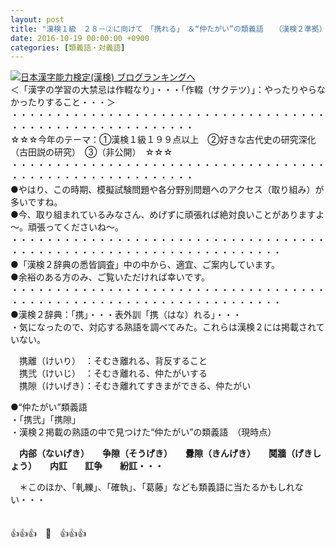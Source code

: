 ```yaml
---
layout: post
title: "漢検１級　２８－②に向けて　「携れる」　＆“仲たがい”の類義語　　（漢検２準拠）　"
date: 2016-10-19 00:00:00 +0900
categories: [類義語・対義語]
---
```


[![](/syuusyuu9701/assets/images/漢検１級-２８－②に向けて-「携れる」-＆“仲たがい”の類義語-（漢検２準拠）--br_c_3028_1.gif)](http://blog.with2.net/link.php?1659096:3028 "日本漢字能力検定(漢検) ブログランキングへ")[日本漢字能力検定(漢検) ブログランキングへ](http://blog.with2.net/link.php?1659096:3028)  
＜「漢字の学習の大禁忌は作輟なり」・・・「作輟（サクテツ）」：やったりやらなかったりすること・・・＞  
・・・・・・・・・・・・・・・・・・・・・・・・・・・・・・・・・・・・・・・・・・・・・・・・・・・・・・・・・  
☆☆☆今年のテーマ：①漢検１級１９９点以上　②好きな古代史の研究深化（古田説の研究）　③（非公開）　☆☆☆　　  
・・・・・・・・・・・・・・・・・・・・・・・・・・・・・・・・・・・・・・・・・・・・・・・・・・・・・・・・・  
●やはり、この時期、模擬試験問題や各分野別問題へのアクセス（取り組み）が多いですね。  
●今、取り組まれているみなさん、めげずに頑張れば絶対良いことがありますよ～。頑張ってくださいね～。  
・・・・・・・・・・・・・・・・・・・・・・・・・・・・・・・・・・・・・・・・・・・・・・・・・・・・・・・・・・・・・・・・・・・  
●「漢検２辞典の悉皆調査」中の中から、適宜、ご案内しています。  
●余裕のある方のみ、ご覧いただければ幸いです。  
・・・・・・・・・・・・・・・・・・・・・・・・・・・・・・・・・・・・・・・・・・・・・・・・・・・・・・・・・・・・・・・・・・・  
●漢検２辞典：「携」・・・表外訓「携（はな）れる」・・・  
・気になったので、対応する熟語を調べてみた。これらは漢検２には掲載されていない。  
  
　携離（けいり）　：そむき離れる、背反すること  
　携弐（けいじ）　：そむき離れる、仲たがいする  
　携隙（けいげき）：そむき離れてすきまができる、仲たがい  
  
●“仲たがい”類義語  
・「携弐」「携隙」  
・漢検２掲載の熟語の中で見つけた“仲たがい”の類義語　（現時点）  
  
　**内郤（ないげき）　　争隙（そうげき）　　釁隙（きんげき）　　鬩牆（げきしょう）　　内訌　　訌争　　紛訌・・・**  
  
  
　＊このほか、「軋轢」、「確執」、「葛藤」なども類義語に当たるかもしれない・・・  
  
　  
👍👍👍　🐒　👍👍👍  
　